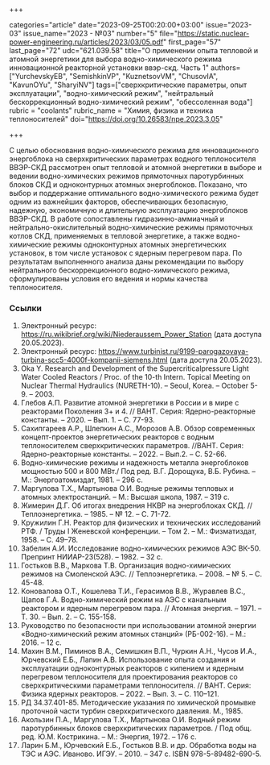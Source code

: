 +++

categories="article"
date="2023-09-25T00:20:00+03:00"
issue="2023-03"
issue_name="2023 - №03"
number="5"
file="https://static.nuclear-power-engineering.ru/articles/2023/03/05.pdf"
first_page="57"
last_page="72"
udc="621.039.58"
title="О применении опыта тепловой и атомной энергетики для выбора водно-химического режима инновационной реакторной установки ввэр-скд. Часть 1"
authors=["YurchevskyЕB", "SemishkinVP", "KuznetsovVМ", "ChusovIA", "KavunОYu", "SharyiNV"]
tags=["сверхкритические параметры, опыт эксплуатации", "водно-химический режим", "нейтральный бескоррекционный водно-химический режим", "обессоленная вода"]
rubric = "coolants"
rubric_name = "Химия, физика и техника теплоносителей"
doi="https://doi.org/10.26583/npe.2023.3.05"

+++

С целью обоснования водно-химического режима для инновационного энергоблока на сверхкритических параметрах водного теплоносителя ВВЭР-СКД рассмотрен опыт тепловой и атомной энергетики в выборе и ведении водно-химических режимов прямоточных паротурбинных блоков СКД и одноконтурных атомных энергоблоков. Показано, что выбор и поддержание оптимального водно-химического режима будет одним из важнейших факторов, обеспечивающих безопасную, надежную, экономичную и длительную эксплуатацию энергоблоков ВВЭР-СКД. В работе сопоставлены гидразинно-аммиачный и нейтрально-окислительный водно-химические режимы прямоточных котлов СКД, применяемых в тепловой энергетике, а также водно-химические режимы одноконтурных атомных энергетических установок, в том числе установок с ядерным перегревом пара. По результатам выполненного анализа даны рекомендации по выбору нейтрального бескоррекционного водно-химического режима, сформулированы условия его ведения и нормы качества теплоносителя.

### Ссылки

1. Электронный ресурс: https://ru.wikibrief.org/wiki/Niederaussem_Power_Station (дата доступа 20.05.2023).
2. Электронный ресурс: https://www.turbinist.ru/9199-parogazovaya-turbina-scc5-4000f-kompanii-siemens.html (дата доступа 20.05.2023).
3. Oka Y. Research and Development of the Supercriticalpressure Light Water Cooled Reactors / Proc. of the 10-th Intern. Topical Meeting on Nuclear Thermal Hydraulics (NURETH-10). – Seoul, Korea. – October 5-9. – 2003.
4. Глебов А.П. Развитие атомной энергетики в России и в мире с реакторами Поколения 3+ и 4. // ВАНТ. Cерия: Ядерно-реакторные константы. – 2020. – Вып. 1. – С. 77-93.
5. Сахипгареев А.Р., Шлепкин А.С., Морозов А.В. Обзор современных концепт-проектов энергетических реакторов с водным теплоносителем сверхкритических параметров. //ВАНТ. Cерия: Ядерно-реакторные константы. – 2022. – Вып.2. – С. 52-66.
6. Водно-химические режимы и надежность металла энергоблоков мощностью 500 и 800 МВт./ Под ред. В.Г. Дорощука, В.Б. Рубина. – М.: Энергоатомиздат, 1981. – 296 с.
7. Маргулова Т.Х., Мартынова О.И. Водные режимы тепловых и атомных электростанций. – М.: Высшая школа, 1987. – 319 с.
8. Жимерин Д.Г. Об итогах внедрения НКВР на энергоблоках СКД. // Теплоэнергетика. – 1985. – № 12. – С. 71-72.
9. Кружилин Г.Н. Реактор для физических и технических исследований РТФ. / Труды I Женевской конференции. – Том 2. – М.: Физматиздат, 1958. – С. 49–78.
10. Забелин А.И. Исследование водно-химических режимов АЭС ВК-50. Препринт НИИАР-23(528). – 1982. – 32 с.
11. Гостьков В.В., Маркова Т.В. Организация водно-химических режимов на Смоленской АЭС. // Теплоэнергетика. – 2008. – № 5. – С. 45-48.
12. Коновалова О.Т., Кошелева Т.И., Герасимов В.В., Журавлев В.С., Щапов Г.А. Водно-химический режим на АЭС с канальным реактором и ядерным перегревом пара. // Атомная энергия. – 1971. – Т. 30. – Вып. 2. – С. 155-158.
13. Руководство по безопасности при использовании атомной энергии «Водно-химический режим атомных станций» (РБ-002-16). – М.: 2016. – 12 с.
14. Махин В.М., Пиминов В.А., Семишкин В.П., Чуркин А.Н., Чусов И.А., Юрчевский Е.Б., Лапин А.В. Использование опыта создания и эксплуатации одноконтурных реакторов с кипением и ядерным перегревом теплоносителя для проектирования реакторов со сверхкритическими параметрами теплоносителя. // ВАНТ. Серия: Физика ядерных реакторов. – 2022. – Вып. 3. – С. 110–121.
15. РД 34.37.401-85. Методические указания по химической промывке проточной части турбин сверхкритического давления. М., 1985.
16. Акользин П.А., Маргулова Т.Х., Мартынова О.И. Водный режим паротурбинных блоков сверхкритических параметров. / Под общ. ред. Ю.М. Кострикина. – М.: Энергия, 1972. – 176 с.
17. Ларин Б.М., Юрчевский Е.Б., Гостьков В.В. и др. Обработка воды на ТЭС и АЭС. Иваново. ИГЭУ. – 2010. – 347 с. ISBN 978-5-89482-690-5.